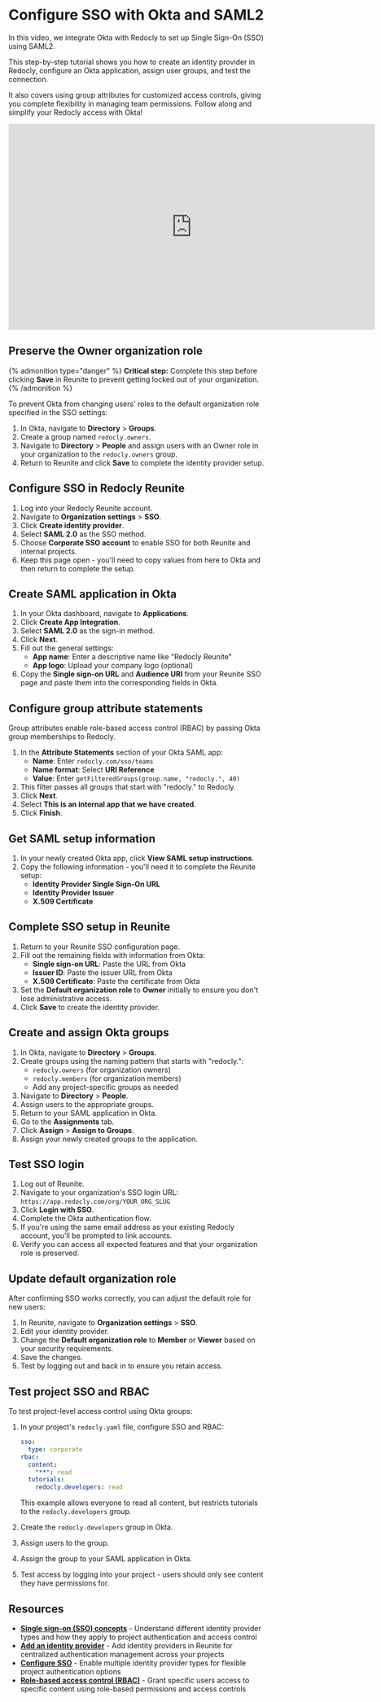 # Configure SSO with Okta and SAML2

In this video, we integrate Okta with Redocly to set up Single Sign-On (SSO) using SAML2.

This step-by-step tutorial shows you how to create an identity provider in Redocly, configure an Okta application, assign user groups, and test the connection.

It also covers using group attributes for customized access controls, giving you complete flexibility in managing team permissions.
Follow along and simplify your Redocly access with Okta!

<iframe width="720" height="405" src="https://www.youtube.com/embed/NMayl8FTZ7c?si=TnkEnfp0XTLdf2ev" title="YouTube video player" frameborder="0" allow="accelerometer; autoplay; clipboard-write; encrypted-media; gyroscope; picture-in-picture; web-share" referrerpolicy="strict-origin-when-cross-origin" allowfullscreen></iframe>

## Preserve the Owner organization role

{% admonition type="danger" %}
**Critical step:** Complete this step before clicking **Save** in Reunite to prevent getting locked out of your organization.
{% /admonition %}

To prevent Okta from changing users' roles to the default organization role specified in the SSO settings:

1. In Okta, navigate to **Directory** > **Groups**.
1. Create a group named `redocly.owners`.
1. Navigate to **Directory** > **People** and assign users with an Owner role in your organization to the `redocly.owners` group.
1. Return to Reunite and click **Save** to complete the identity provider setup.

## Configure SSO in Redocly Reunite

1. Log into your Redocly Reunite account.
1. Navigate to **Organization settings** > **SSO**.
1. Click **Create identity provider**.
1. Select **SAML 2.0** as the SSO method.
1. Choose **Corporate SSO account** to enable SSO for both Reunite and internal projects.
1. Keep this page open - you'll need to copy values from here to Okta and then return to complete the setup.

## Create SAML application in Okta

1. In your Okta dashboard, navigate to **Applications**.
1. Click **Create App Integration**.
1. Select **SAML 2.0** as the sign-in method.
1. Click **Next**.
1. Fill out the general settings:
   - **App name**: Enter a descriptive name like "Redocly Reunite"
   - **App logo**: Upload your company logo (optional)
1. Copy the **Single sign-on URL** and **Audience URI** from your Reunite SSO page and paste them into the corresponding fields in Okta.

## Configure group attribute statements

Group attributes enable role-based access control (RBAC) by passing Okta group memberships to Redocly.

1. In the **Attribute Statements** section of your Okta SAML app:
   - **Name**: Enter `redocly.com/sso/teams`
   - **Name format**: Select **URI Reference**
   - **Value**: Enter `getFilteredGroups(group.name, "redocly.", 40)`
1. This filter passes all groups that start with "redocly." to Redocly.
1. Click **Next**.
1. Select **This is an internal app that we have created**.
1. Click **Finish**.

## Get SAML setup information

1. In your newly created Okta app, click **View SAML setup instructions**.
1. Copy the following information - you'll need it to complete the Reunite setup:
   - **Identity Provider Single Sign-On URL**
   - **Identity Provider Issuer**
   - **X.509 Certificate**

## Complete SSO setup in Reunite

1. Return to your Reunite SSO configuration page.
1. Fill out the remaining fields with information from Okta:
   - **Single sign-on URL**: Paste the URL from Okta
   - **Issuer ID**: Paste the issuer URL from Okta
   - **X.509 Certificate**: Paste the certificate from Okta
1. Set the **Default organization role** to **Owner** initially to ensure you don't lose administrative access.
1. Click **Save** to create the identity provider.

## Create and assign Okta groups

1. In Okta, navigate to **Directory** > **Groups**.
1. Create groups using the naming pattern that starts with "redocly.":
   - `redocly.owners` (for organization owners)
   - `redocly.members` (for organization members)
   - Add any project-specific groups as needed
1. Navigate to **Directory** > **People**.
1. Assign users to the appropriate groups.
1. Return to your SAML application in Okta.
1. Go to the **Assignments** tab.
1. Click **Assign** > **Assign to Groups**.
1. Assign your newly created groups to the application.

## Test SSO login

1. Log out of Reunite.
1. Navigate to your organization's SSO login URL: `https://app.redocly.com/org/YOUR_ORG_SLUG`
1. Click **Login with SSO**.
1. Complete the Okta authentication flow.
1. If you're using the same email address as your existing Redocly account, you'll be prompted to link accounts.
1. Verify you can access all expected features and that your organization role is preserved.

## Update default organization role

After confirming SSO works correctly, you can adjust the default role for new users:

1. In Reunite, navigate to **Organization settings** > **SSO**.
1. Edit your identity provider.
1. Change the **Default organization role** to **Member** or **Viewer** based on your security requirements.
1. Save the changes.
1. Test by logging out and back in to ensure you retain access.

## Test project SSO and RBAC

To test project-level access control using Okta groups:

1. In your project's `redocly.yaml` file, configure SSO and RBAC:
   ```yaml
   sso:
     type: corporate
   rbac:
     content:
       "**": read
     tutorials:
       redocly.developers: read
   ```
   This example allows everyone to read all content, but restricts tutorials to the `redocly.developers` group.

1. Create the `redocly.developers` group in Okta.
1. Assign users to the group.
1. Assign the group to your SAML application in Okta.
1. Test access by logging into your project - users should only see content they have permissions for.

## Resources

- **[Single sign-on (SSO) concepts](./sso.md)** - Understand different identity provider types and how they apply to project authentication and access control
- **[Add an identity provider](./add-idp.md)** - Add identity providers in Reunite for centralized authentication management across your projects
- **[Configure SSO](./configure-sso.md)** - Enable multiple identity provider types for flexible project authentication options
- **[Role-based access control (RBAC)](../../../access/rbac.md)** - Grant specific users access to specific content using role-based permissions and access controls
